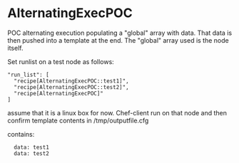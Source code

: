 AlternatingExecPOC
==================

POC alternating execution populating a "global" array with data.  That data is then pushed into a template at the end.  The "global" array used is the node itself.

Set runlist on a test node as follows:

```
"run_list": [
  "recipe[AlternatingExecPOC::test1]",
  "recipe[AlternatingExecPOC::test2]",
  "recipe[AlternatingExecPOC]"
]
```

assume that it is a linux box for now.  Chef-client run on that node and then confirm template contents in /tmp/outputfile.cfg

contains:

```
  data: test1
  data: test2
```


